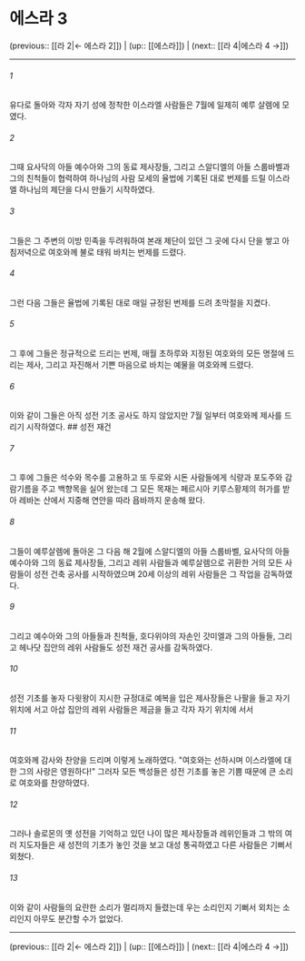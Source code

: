 # 에스라 3

(previous:: [[라 2|← 에스라 2]]) | (up:: [[에스라]]) | (next:: [[라 4|에스라 4 →]])

***




###### 1 

유다로 돌아와 각자 자기 성에 정착한 이스라엘 사람들은 7월에 일제히 예루 살렘에 모였다. 



###### 2 

그때 요사닥의 아들 예수아와 그의 동료 제사장들, 그리고 스알디엘의 아들 스룹바벨과 그의 친척들이 협력하여 하나님의 사람 모세의 율법에 기록된 대로 번제를 드릴 이스라엘 하나님의 제단을 다시 만들기 시작하였다. 



###### 3 

그들은 그 주변의 이방 민족을 두려워하여 본래 제단이 있던 그 곳에 다시 단을 쌓고 아침저녁으로 여호와께 불로 태워 바치는 번제를 드렸다. 



###### 4 

그런 다음 그들은 율법에 기록된 대로 매일 규정된 번제를 드려 초막절을 지켰다. 



###### 5 

그 후에 그들은 정규적으로 드리는 번제, 매월 초하루와 지정된 여호와의 모든 명절에 드리는 제사, 그리고 자진해서 기쁜 마음으로 바치는 예물을 여호와께 드렸다. 



###### 6 

이와 같이 그들은 아직 성전 기초 공사도 하지 않았지만 7월 일부터 여호와께 제사를 드리기 시작하였다. ## 성전 재건 



###### 7 

그 후에 그들은 석수와 목수를 고용하고 또 두로와 시돈 사람들에게 식량과 포도주와 감람기름을 주고 백향목을 실어 왔는데 그 모든 목재는 페르시아 키루스황제의 허가를 받아 레바논 산에서 지중해 연안을 따라 욥바까지 운송해 왔다. 



###### 8 

그들이 예루살렘에 돌아온 그 다음 해 2월에 스알디엘의 아들 스룹바벨, 요사닥의 아들 예수아와 그의 동료 제사장들, 그리고 레위 사람들과 예루살렘으로 귀환한 거의 모든 사람들이 성전 건축 공사를 시작하였으며 20세 이상의 레위 사람들은 그 작업을 감독하였다. 



###### 9 

그리고 예수아와 그의 아들들과 친척들, 호다위야의 자손인 갓미엘과 그의 아들들, 그리고 헤나닷 집안의 레위 사람들도 성전 재건 공사를 감독하였다. 



###### 10 

성전 기초를 놓자 다윗왕이 지시한 규정대로 예복을 입은 제사장들은 나팔을 들고 자기 위치에 서고 아삽 집안의 레위 사람들은 제금을 들고 각자 자기 위치에 서서 



###### 11 

여호와께 감사와 찬양을 드리며 이렇게 노래하였다. "여호와는 선하시며 이스라엘에 대한 그의 사랑은 영원하다!" 그러자 모든 백성들은 성전 기초를 놓은 기쁨 때문에 큰 소리로 여호와를 찬양하였다. 



###### 12 

그러나 솔로몬의 옛 성전을 기억하고 있던 나이 많은 제사장들과 레위인들과 그 밖의 여러 지도자들은 새 성전의 기초가 놓인 것을 보고 대성 통곡하였고 다른 사람들은 기뻐서 외쳤다. 



###### 13 

이와 같이 사람들의 요란한 소리가 멀리까지 들렸는데 우는 소리인지 기뻐서 외치는 소리인지 아무도 분간할 수가 없었다.

***

(previous:: [[라 2|← 에스라 2]]) | (up:: [[에스라]]) | (next:: [[라 4|에스라 4 →]])
